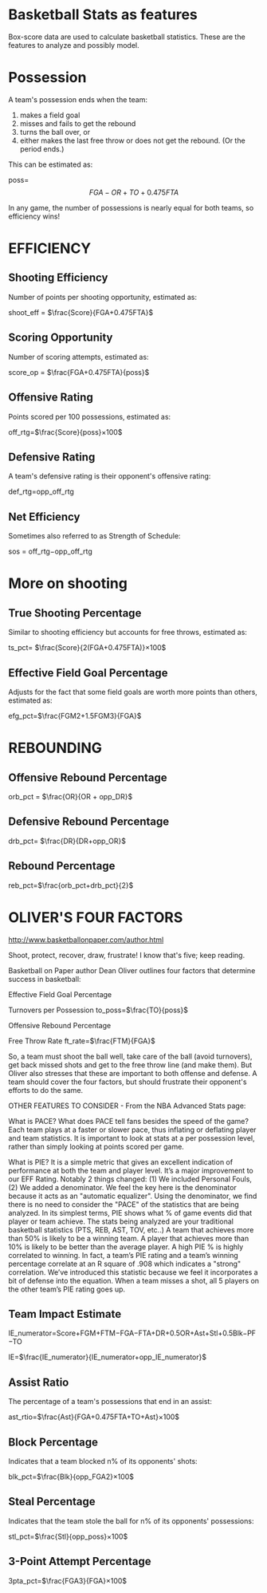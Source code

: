 # Basketball Stats as features

Box-score data are used to calculate basketball statistics. These are the features to analyze and possibly model.

# Possession

A team's possession ends when the team: 
1) makes a field goal 
2) misses and fails to get the rebound 
3) turns the ball over, or 
4) either makes the last free throw or does not get the rebound. (Or the period ends.) 

This can be estimated as:

poss= $$FGA−OR+TO+0.475FTA$$
 
In any game, the number of possessions is nearly equal for both teams, so efficiency wins!

# EFFICIENCY

## Shooting Efficiency

Number of points per shooting opportunity, estimated as:

shoot_eff = $\frac{Score}{FGA+0.475FTA}$

## Scoring Opportunity

Number of scoring attempts, estimated as:

score_op = $\frac{FGA+0.475FTA}{poss}$

## Offensive Rating

Points scored per 100 possessions, estimated as:

off_rtg=$\frac{Score}{poss}×100$

## Defensive Rating

A team's defensive rating is their opponent's offensive rating:

def_rtg=opp_off_rtg

## Net Efficiency

Sometimes also referred to as Strength of Schedule:

sos = off_rtg−opp_off_rtg

# More on shooting

## True Shooting Percentage

Similar to shooting efficiency but accounts for free throws, estimated as:

ts_pct= $\frac{Score}{2(FGA+0.475FTA)}×100$

## Effective Field Goal Percentage

Adjusts for the fact that some field goals are worth more points than others, estimated as:

efg_pct=$\frac{FGM2+1.5FGM3}{FGA}$

# REBOUNDING

## Offensive Rebound Percentage

orb_pct = $\frac{OR}{OR + opp_DR}$

## Defensive Rebound Percentage

drb_pct= $\frac{DR}{DR+opp_OR}$

## Rebound Percentage

reb_pct=$\frac{orb_pct+drb_pct}{2}$

# OLIVER'S FOUR FACTORS
http://www.basketballonpaper.com/author.html

Shoot, protect, recover, draw, frustrate! I know that's five; keep reading.

Basketball on Paper author Dean Oliver outlines four factors that determine success in basketball:

Effective Field Goal Percentage 

Turnovers per Possession
to_poss=$\frac{TO}{poss}$

Offensive Rebound Percentage 

Free Throw Rate
ft_rate=$\frac{FTM}{FGA}$

So, a team must shoot the ball well, take care of the ball (avoid turnovers), get back missed shots and get to the free throw line (and make them). But Oliver also stresses that these are important to both offense and defense. A team should cover the four factors, but should frustrate their opponent's efforts to do the same.

OTHER FEATURES TO CONSIDER -
From the NBA Advanced Stats page:

What is PACE? What does PACE tell fans besides the speed of the game?
Each team plays at a faster or slower pace, thus inflating or deflating player and team statistics. It is important to look at stats at a per possession level, rather than simply looking at points scored per game.

What is PIE?
It is a simple metric that gives an excellent indication of performance at both the team and player level. It’s a major improvement to our EFF Rating. Notably 2 things changed: (1) We included Personal Fouls, (2) We added a denominator. We feel the key here is the denominator because it acts as an "automatic equalizer". Using the denominator, we find there is no need to consider the "PACE" of the statistics that are being analyzed. In its simplest terms, PIE shows what % of game events did that player or team achieve. The stats being analyzed are your traditional basketball statistics (PTS, REB, AST, TOV, etc..) A team that achieves more than 50% is likely to be a winning team. A player that achieves more than 10% is likely to be better than the average player. A high PIE % is highly correlated to winning. In fact, a team’s PIE rating and a team’s winning percentage correlate at an R square of .908 which indicates a "strong" correlation. We’ve introduced this statistic because we feel it incorporates a bit of defense into the equation. When a team misses a shot, all 5 players on the other team’s PIE rating goes up.

## Team Impact Estimate

IE_numerator=Score+FGM+FTM−FGA−FTA+DR+0.5OR+Ast+Stl+0.5Blk−PF−TO
 
IE=$\frac{IE_numerator}{IE_numerator+opp_IE_numerator}$

## Assist Ratio

The percentage of a team's possessions that end in an assist:

ast_rtio=$\frac{Ast}{FGA+0.475FTA+TO+Ast}×100$

## Block Percentage

Indicates that a team blocked  n%
  of its opponents' shots:

blk_pct=$\frac{Blk}{opp_FGA2}×100$

## Steal Percentage

Indicates that the team stole the ball for  n%
  of its opponents' possessions:

stl_pct=$\frac{Stl}{opp_poss}×100$

## 3-Point Attempt Percentage

3pta_pct=$\frac{FGA3}{FGA}×100$